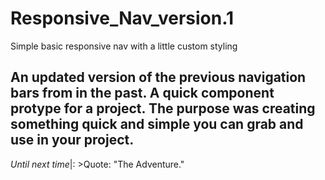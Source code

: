 # Responsive_Nav_version.1

Simple basic responsive nav with a little custom styling

An updated version of the previous navigation bars from in the past. A quick component protype for a project.
The purpose was creating something quick and simple you can grab and use in your project.
---

_Until next time_|: >Quote: "The Adventure."

